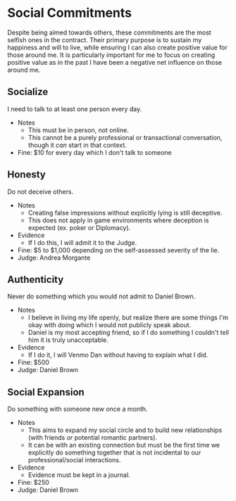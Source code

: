 # Social Commitments

Despite being aimed towards others, these commitments are the most selfish ones in the contract.
Their primary purpose is to sustain my happiness and will to live, while ensuring I can also create positive value for those around me.
It is particularly important for me to focus on creating positive value as in the past I have been a negative net influence on those around me.

## Socialize

I need to talk to at least one person every day.

- Notes
    - This must be in person, not online.
    - This cannot be a purely professional or transactional conversation, though it *can* start in that context.
- Fine: $10 for every day which I don't talk to someone

## Honesty

Do not deceive others.

- Notes
    - Creating false impressions without explicitly lying is still deceptive.
    - This does not apply in game environments where deception is expected (ex. poker or Diplomacy).
- Evidence
    - If I do this, I will admit it to the Judge.
- Fine: $5 to $1,000 depending on the self-assessed severity of the lie.
- Judge: Andrea Morgante

## Authenticity

Never do something which you would not admit to Daniel Brown.

- Notes
    - I believe in living my life openly, but realize there are some things I'm okay with doing which I would not publicly speak about.
    - Daniel is my most accepting friend, so if I do something I couldn't tell him it is truly unacceptable.
- Evidence
    - If I do it, I will Venmo Dan without having to explain what I did.
- Fine: $500
- Judge: Daniel Brown

## Social Expansion

Do something with someone new once a month.

- Notes
    - This aims to expand my social circle and to build new relationships (with friends *or* potential romantic partners).
    - It can be with an existing connection but must be the first time we explicitly do something together that is not incidental to our professional/social interactions.
- Evidence
    - Evidence must be kept in a journal.
- Fine: $250
- Judge: Daniel Brown
